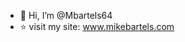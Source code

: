 - 👋 Hi, I’m @Mbartels64
- ⭐️ visit my site: www.mikebartels.com



<!---
Mbartels64/Mbartels64 is a ✨ special ✨ repository because its `README.md` (this file) appears on your GitHub profile.
You can click the Preview link to take a look at your changes.
--->

